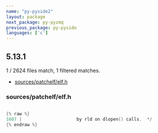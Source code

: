 ```yaml
---
name: "py-pyside2"
layout: package
next_package: py-pyzmq
previous_package: py-pyside
languages: ['c']
---
```

## 5.13.1
1 / 2624 files match, 1 filtered matches.

 - [sources/patchelf/elf.h](#sourcespatchelfelfh)

### sources/patchelf/elf.h

```c

{% raw %}
1607 | 					   by rld on dlopen() calls.  */
{% endraw %}

```